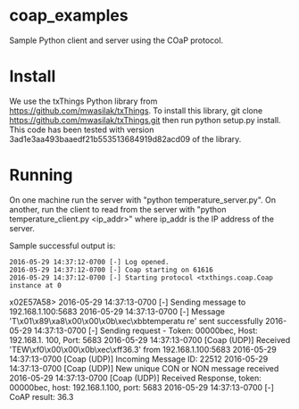 # coap_examples
Sample Python client and server using the COaP protocol.

# Install
We use the txThings Python library from https://github.com/mwasilak/txThings.
To install this library, git clone https://github.com/mwasilak/txThings.git then run python setup.py install.
This code has been tested with version 3ad1e3aa493baaedf21b553513684919d82acd09 of the library.

# Running
On one machine run the server with "python temperature_server.py".  On another, run the client to read from the server with "python temperature_client.py <ip_addr>" where ip_addr is the IP address of the server.

Sample successful output is:

    2016-05-29 14:37:12-0700 [-] Log opened.
    2016-05-29 14:37:12-0700 [-] Coap starting on 61616
    2016-05-29 14:37:12-0700 [-] Starting protocol <txthings.coap.Coap instance at 0
x02E57A58>
    2016-05-29 14:37:13-0700 [-] Sending message to 192.168.1.100:5683
    2016-05-29 14:37:13-0700 [-] Message 'T\x01\x89\xa8\x00\x00\x0b\xec\xbbtemperatu
re' sent successfully
    2016-05-29 14:37:13-0700 [-] Sending request - Token: 00000bec, Host: 192.168.1.
100, Port: 5683
    2016-05-29 14:37:13-0700 [Coap (UDP)] Received 'TEW\xf0\x00\x00\x0b\xec\xff36.3'
 from 192.168.1.100:5683
    2016-05-29 14:37:13-0700 [Coap (UDP)] Incoming Message ID: 22512
    2016-05-29 14:37:13-0700 [Coap (UDP)] New unique CON or NON message received
    2016-05-29 14:37:13-0700 [Coap (UDP)] Received Response, token: 00000bec, host:
192.168.1.100, port: 5683
    2016-05-29 14:37:13-0700 [-] CoAP result: 36.3
